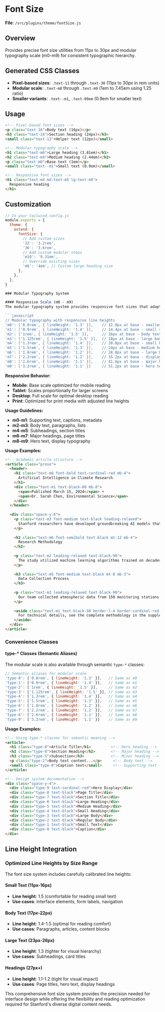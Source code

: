 # Font Size

**File**: `/src/plugins/theme/fontSize.js`

## Overview
Provides precise font size utilities from 11px to 30px and modular typography scale (m0-m9) for consistent typographic hierarchy.

## Generated CSS Classes

- **Pixel-based sizes**: `.text-11` through `.text-30` (11px to 30px in rem units)
- **Modular scale**: `.text-m0` through `.text-m9` (1em to 7.45em using 1.25 ratio)
- **Smaller variants**: `.text--m1`, `.text-09em` (0.9em for smaller text)

## Usage

```html
<!-- Pixel-based font sizes -->
<p class="text-16">Body text (16px)</p>
<h3 class="text-24">Section heading (24px)</h3>
<small class="text-12">Helper text (12px)</small>

<!-- Modular typography scale -->
<h1 class="text-m6">Large heading (3.81em)</h1>
<h2 class="text-m4">Medium heading (2.44em)</h2>
<p class="text-m0">Base text (1em)</p>
<small class="text--m1">Small text (0.9em)</small>

<!-- Responsive font sizes -->
<h1 class="text-m4 md:text-m5 lg:text-m6">
  Responsive heading
</h1>
```

## Customization

```javascript
// In your tailwind.config.js
module.exports = {
  theme: {
    extend: {
      fontSize: {
        // Add custom sizes
        '32': '3.2rem',
        '36': '3.6rem',
        // Add custom modular steps
        'm10': '9.31em',
        // Override existing sizes
        'm6': '4em', // Custom large heading size
      },
    },
  },
}

### Modular Typography System

#### Responsive Scale (m0 - m9)
The modular typography system provides responsive font sizes that adapt to screen size and reading context:

```javascript
// Modular typography with responsive line heights
'm0': ['0.8rem', { lineHeight: '1.3' }],    // 12.8px at base - smallest modular size
'm1': ['0.9rem', { lineHeight: '1.4' }],    // 14.4px at base - small supporting text
'm2': ['1rem', { lineHeight: '1.5' }],      // 16px at base - body text
'm3': ['1.125rem', { lineHeight: '1.5' }],  // 18px at base - large body text
'm4': ['1.3rem', { lineHeight: '1.4' }],    // 20.8px at base - small headings
'm5': ['1.5rem', { lineHeight: '1.3' }],    // 24px at base - medium headings
'm6': ['1.8rem', { lineHeight: '1.2' }],    // 28.8px at base - large headings
'm7': ['2.2rem', { lineHeight: '1.2' }],    // 35.2px at base - display headings
'm8': ['2.6rem', { lineHeight: '1.1' }],    // 41.6px at base - major headings
'm9': ['3.2rem', { lineHeight: '1.1' }]     // 51.2px at base - hero text
```

**Responsive Behavior:**
- **Mobile**: Base scale optimized for mobile reading
- **Tablet**: Scales proportionally for larger screens
- **Desktop**: Full scale for optimal desktop reading
- **Print**: Optimized for print media with adjusted line heights

**Usage Guidelines:**
- **m0-m1**: Supporting text, captions, metadata
- **m2-m3**: Body text, paragraphs, lists
- **m4-m5**: Subheadings, section titles
- **m6-m7**: Major headings, page titles
- **m8-m9**: Hero text, display typography

**Usage Examples:**
```html
<!-- Academic article structure -->
<article class="prose">
  <header>
    <h1 class="text-m8 font-bold text-cardinal-red mb-4">
      Artificial Intelligence in Climate Research
    </h1>
    <div class="text-m1 text-black-60 mb-8">
      <span>Published March 15, 2024</span> • 
      <span>Dr. Sarah Chen, Environmental Science</span>
    </div>
  </header>
  
  <div class="space-y-6">
    <p class="text-m3 font-medium text-black leading-relaxed">
      Stanford researchers have developed groundbreaking AI models that can predict climate patterns with unprecedented accuracy.
    </p>
    
    <h2 class="text-m6 font-semibold text-black mt-12 mb-4">
      Research Methodology
    </h2>
    
    <p class="text-m2 leading-relaxed text-black-90">
      The study utilized machine learning algorithms trained on decades of climate data from multiple sources...
    </p>
    
    <h3 class="text-m5 font-medium text-black mt-8 mb-3">
      Data Collection Process
    </h3>
    
    <p class="text-m2 leading-relaxed text-black-90">
      Our team collected atmospheric data from 150 monitoring stations worldwide...
    </p>
    
    <aside class="text-m1 text-black-50 border-l-4 border-cardinal-red-light pl-4">
      For technical details, see the complete methodology in the supplementary materials.
    </aside>
  </div>
</article>
```

### Convenience Classes

#### type-* Classes (Semantic Aliases)
The modular scale is also available through semantic `type-*` classes:

```javascript
// Semantic aliases for modular scale
'type-0': ['0.8rem', { lineHeight: '1.3' }],   // Same as m0
'type-1': ['0.9rem', { lineHeight: '1.4' }],   // Same as m1
'type-2': ['1rem', { lineHeight: '1.5' }],     // Same as m2
'type-3': ['1.125rem', { lineHeight: '1.5' }], // Same as m3
'type-4': ['1.3rem', { lineHeight: '1.4' }],   // Same as m4
'type-5': ['1.5rem', { lineHeight: '1.3' }],   // Same as m5
'type-6': ['1.8rem', { lineHeight: '1.2' }],   // Same as m6
'type-7': ['2.2rem', { lineHeight: '1.2' }],   // Same as m7
'type-8': ['2.6rem', { lineHeight: '1.1' }],   // Same as m8
'type-9': ['3.2rem', { lineHeight: '1.1' }]    // Same as m9
```

**Usage Examples:**
```html
<!-- Using type-* classes for semantic meaning -->
<article>
  <h1 class="type-8">Article Title</h1>         <!-- Hero heading -->
  <h2 class="type-6">Section Heading</h2>       <!-- Major heading -->
  <h3 class="type-5">Subsection</h3>            <!-- Minor heading -->
  <p class="type-2">Body text content...</p>     <!-- Body text -->
  <small class="type-0">Caption text</small>     <!-- Supporting text -->
</article>

<!-- Design system documentation -->
<div class="space-y-4">
  <div class="type-9 text-cardinal-red">Hero Display</div>
  <div class="type-8 text-black">Page Title</div>
  <div class="type-7 text-black">Section Title</div>
  <div class="type-6 text-black">Large Heading</div>
  <div class="type-5 text-black">Medium Heading</div>
  <div class="type-4 text-black">Small Heading</div>
  <div class="type-3 text-black">Large Body</div>
  <div class="type-2 text-black">Regular Body</div>
  <div class="type-1 text-black">Small Text</div>
  <div class="type-0 text-black">Caption</div>
</div>
```

## Line Height Integration

### Optimized Line Heights by Size Range

The font size system includes carefully calibrated line heights:

#### Small Text (11px-16px)
- **Line height**: 1.5 (comfortable for reading small text)
- **Use cases**: Interface elements, form labels, navigation

#### Body Text (17px-22px)
- **Line height**: 1.4-1.5 (optimal for reading comfort)
- **Use cases**: Paragraphs, articles, content blocks

#### Large Text (23px-26px)
- **Line height**: 1.3 (tighter for visual hierarchy)
- **Use cases**: Subheadings, card titles

#### Headings (27px+)
- **Line height**: 1.1-1.2 (tight for visual impact)
- **Use cases**: Page titles, hero text, display headings

This comprehensive font size system provides the precision needed for interface design while offering the flexibility and reading optimization required for Stanford's diverse digital content needs.
